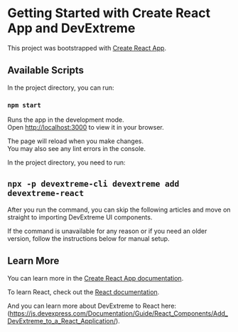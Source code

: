 # Getting Started with Create React App and DevExtreme

This project was bootstrapped with [Create React App](https://github.com/facebook/create-react-app).

## Available Scripts

In the project directory, you can run:

### `npm start`

Runs the app in the development mode.\
Open [http://localhost:3000](http://localhost:3000) to view it in your browser.

The page will reload when you make changes.\
You may also see any lint errors in the console.

In the project directory, you need to run:

## `npx -p devextreme-cli devextreme add devextreme-react`

After you run the command, you can skip the following articles and move on straight to importing DevExtreme UI components.

If the command is unavailable for any reason or if you need an older version, follow the instructions below for manual setup.


## Learn More

You can learn more in the [Create React App documentation](https://facebook.github.io/create-react-app/docs/getting-started).

To learn React, check out the [React documentation](https://reactjs.org/).

And you can learn more about DevExtreme to React here: (https://js.devexpress.com/Documentation/Guide/React_Components/Add_DevExtreme_to_a_React_Application/).
